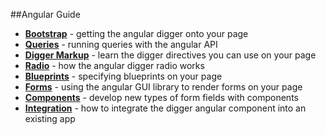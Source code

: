 ##Angular Guide

 * **[Bootstrap](/docs/angular-bootstrap)** - getting the angular digger onto your page
 * **[Queries](/docs/angular-queries)** - running queries with the angular API
 * **[Digger Markup](/docs/angular-markup)** - learn the digger directives you can use on your page
 * **[Radio](/docs/angular-radio)** - how the angular digger radio works
 * **[Blueprints](/docs/angular-blueprints)** - specifying blueprints on your page
 * **[Forms](/docs/angular-forms)** - using the angular GUI library to render forms on your page
 * **[Components](/docs/angular-components)** - develop new types of form fields with components
 * **[Integration](/docs/angular-integration)** - how to integrate the digger angular component into an existing app